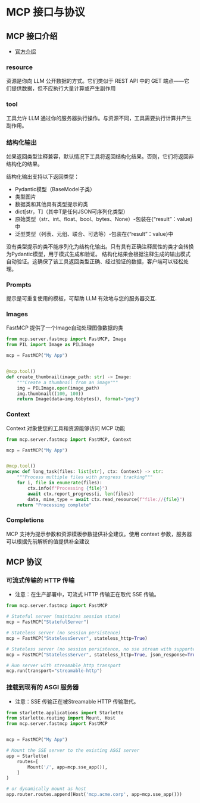 # MCP 接口与协议

## MCP 接口介绍

- [官方介绍](https://github.com/modelcontextprotocol/python-sdk?tab=readme-ov-file#mcp-primitives)

### resource

资源是你向 LLM 公开数据的方式。它们类似于 REST API 中的 GET 端点——它们提供数据，但不应执行大量计算或产生副作用

### tool

工具允许 LLM 通过你的服务器执行操作。与资源不同，工具需要执行计算并产生副作用。

### 结构化输出

如果返回类型注释兼容，默认情况下工具将返回结构化结果。否则，它们将返回非结构化的结果。

结构化输出支持以下返回类型：

- Pydantic模型（BaseModel子类）
- 类型图片
- 数据类和其他具有类型提示的类
- dict[str，T]（其中T是任何JSON可序列化类型）
- 原始类型（str、int、float、bool、bytes、None）-包装在{“result”：value}中
- 泛型类型（列表、元组、联合、可选等）-包装在{“result”：value}中

没有类型提示的类不能序列化为结构化输出。只有具有正确注释属性的类才会转换为Pydantic模型，用于模式生成和验证。
结构化结果会根据注释生成的输出模式自动验证。这确保了该工具返回类型正确、经过验证的数据，客户端可以轻松处理。

### Prompts

提示是可重复使用的模板，可帮助 LLM 有效地与您的服务器交互.

### Images

FastMCP 提供了一个Image自动处理图像数据的类

```py
from mcp.server.fastmcp import FastMCP, Image
from PIL import Image as PILImage

mcp = FastMCP("My App")


@mcp.tool()
def create_thumbnail(image_path: str) -> Image:
    """Create a thumbnail from an image"""
    img = PILImage.open(image_path)
    img.thumbnail((100, 100))
    return Image(data=img.tobytes(), format="png")
```

### Context

Context 对象使您的工具和资源能够访问 MCP 功能

```py
from mcp.server.fastmcp import FastMCP, Context

mcp = FastMCP("My App")


@mcp.tool()
async def long_task(files: list[str], ctx: Context) -> str:
    """Process multiple files with progress tracking"""
    for i, file in enumerate(files):
        ctx.info(f"Processing {file}")
        await ctx.report_progress(i, len(files))
        data, mime_type = await ctx.read_resource(f"file://{file}")
    return "Processing complete"
```

### Completions

MCP 支持为提示参数和资源模板参数提供补全建议。使用 context 参数，服务器可以根据先前解析的值提供补全建议

## MCP 协议

### 可流式传输的 HTTP 传输

- 注意：在生产部署中，可流式 HTTP 传输正在取代 SSE 传输。

```py
from mcp.server.fastmcp import FastMCP

# Stateful server (maintains session state)
mcp = FastMCP("StatefulServer")

# Stateless server (no session persistence)
mcp = FastMCP("StatelessServer", stateless_http=True)

# Stateless server (no session persistence, no sse stream with supported client)
mcp = FastMCP("StatelessServer", stateless_http=True, json_response=True)

# Run server with streamable_http transport
mcp.run(transport="streamable-http")
```

### 挂载到现有的 ASGI 服务器

- 注意：SSE 传输正在被Streamable HTTP 传输取代。

```py
from starlette.applications import Starlette
from starlette.routing import Mount, Host
from mcp.server.fastmcp import FastMCP


mcp = FastMCP("My App")

# Mount the SSE server to the existing ASGI server
app = Starlette(
    routes=[
        Mount('/', app=mcp.sse_app()),
    ]
)

# or dynamically mount as host
app.router.routes.append(Host('mcp.acme.corp', app=mcp.sse_app()))
```
